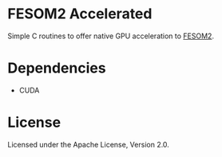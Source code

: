 
# FESOM2 Accelerated

Simple C routines to offer native GPU acceleration to [FESOM2](https://github.com/FESOM/fesom2/).

# Dependencies

- CUDA

# License

Licensed under the Apache License, Version 2.0.

